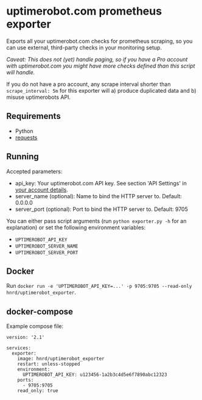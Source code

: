 # uptimerobot.com prometheus exporter

Exports all your uptimerobot.com checks for prometheus scraping,
so you can use external, third-party checks in your monitoring setup.

*Caveat: This does not (yet) handle paging, so if you have a Pro account
with uptimerobot.com you might have more checks defined than this script
will handle.*

If you do not have a pro account, any scrape interval shorter than
`scrape_interval: 5m` for this exporter will a) produce duplicated data
and b) misuse uptimerobots API.

## Requirements

* Python
* [requests](http://www.python-requests.org/en/master/)

## Running

Accepted parameters:

* api_key: Your uptimerobot.com API key. See section 'API Settings' in [your account details](https://uptimerobot.com/dashboard#mySettings).
* server_name (optional): Name to bind the HTTP server to. Default: 0.0.0.0
* server_port (optional): Port to bind the HTTP server to. Default: 9705

You can either pass script arguments (run `python exporter.py -h` for an explanation)
or set the following environment variables:

* `UPTIMEROBOT_API_KEY`
* `UPTIMEROBOT_SERVER_NAME`
* `UPTIMEROBOT_SERVER_PORT`

## Docker

Run `docker run -e 'UPTIMEROBOT_API_KEY=...' -p 9705:9705 --read-only hnrd/uptimerobot_exporter`.

## docker-compose

Example compose file:

    version: '2.1'
    
    services:
      exporter:
        image: hnrd/uptimerobot_exporter
        restart: unless-stopped
        environment:
          UPTIMEROBOT_API_KEY: u123456-1a2b3c4d5e6f7890abc12323
        ports:
          - 9705:9705
        read_only: true
    

